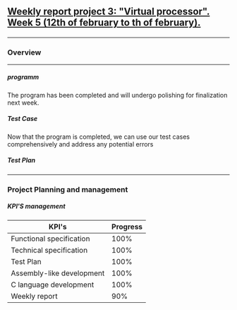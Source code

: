 <h2><u><strong>Weekly report project 3: "Virtual processor". Week 5 (12th of february to th of february).</strong></u>

------------------------

<h3>Overview</h3>

---

<h5>programm</h5>

The program has been completed and will undergo polishing for finalization next week.

<h5>Test Case</h5>

Now that the program is completed, we can use our test cases comprehensively and address any potential errors

<h5>Test Plan</h5>

------------------------

<h3>Project Planning and management</h3>

<h5>KPI'S management </h5>

| KPI's   | Progress |
| -------- | ------- |
| Functional specification  | 100%   |
| Technical specification | 100%   |
| Test Plan| 100%   |
| Assembly-like development | 100%   |
| C language development | 100%  |
| Weekly report  | 90%   |

